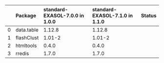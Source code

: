 |    | Package    | standard-EXASOL-7.0.0 in 1.0.0   | standard-EXASOL-7.1.0 in 1.1.0   | Status   |
|---:|:-----------|:------------|:------------|:---------|
|  0 | data.table | 1.12.8      | 1.12.8      |          |
|  1 | flashClust | 1.01-2      | 1.01-2      |          |
|  2 | htmltools  | 0.4.0       | 0.4.0       |          |
|  3 | rredis     | 1.7.0       | 1.7.0       |          |
